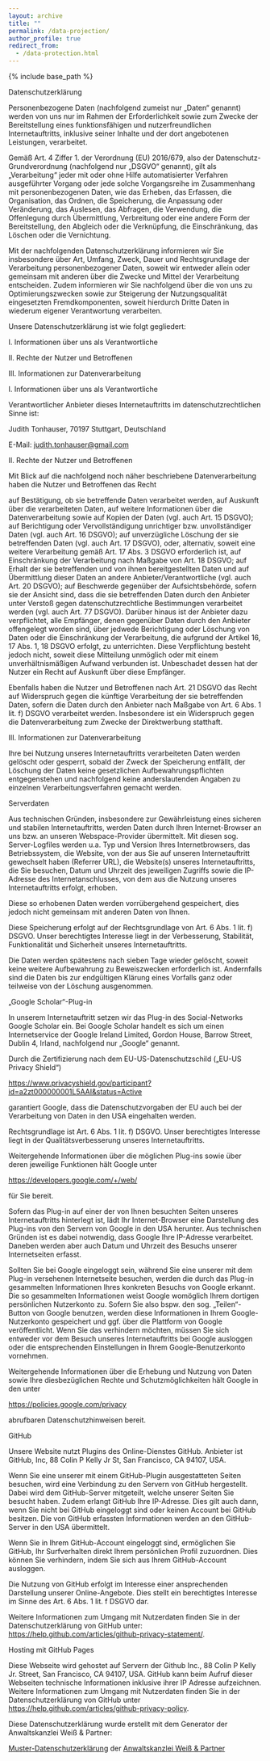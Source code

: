 ```yaml
---
layout: archive
title: ""
permalink: /data-projection/
author_profile: true
redirect_from: 
  - /data-protection.html
---
```


{% include base_path %}

Datenschutzerklärung

Personenbezogene Daten (nachfolgend zumeist nur „Daten“ genannt) werden von uns nur im Rahmen der Erforderlichkeit sowie zum Zwecke der Bereitstellung eines funktionsfähigen und nutzerfreundlichen Internetauftritts, inklusive seiner Inhalte und der dort angebotenen Leistungen, verarbeitet.

Gemäß Art. 4 Ziffer 1. der Verordnung (EU) 2016/679, also der Datenschutz-Grundverordnung (nachfolgend nur „DSGVO“ genannt), gilt als „Verarbeitung“ jeder mit oder ohne Hilfe automatisierter Verfahren ausgeführter Vorgang oder jede solche Vorgangsreihe im Zusammenhang mit personenbezogenen Daten, wie das Erheben, das Erfassen, die Organisation, das Ordnen, die Speicherung, die Anpassung oder Veränderung, das Auslesen, das Abfragen, die Verwendung, die Offenlegung durch Übermittlung, Verbreitung oder eine andere Form der Bereitstellung, den Abgleich oder die Verknüpfung, die Einschränkung, das Löschen oder die Vernichtung.

Mit der nachfolgenden Datenschutzerklärung informieren wir Sie insbesondere über Art, Umfang, Zweck, Dauer und Rechtsgrundlage der Verarbeitung personenbezogener Daten, soweit wir entweder allein oder gemeinsam mit anderen über die Zwecke und Mittel der Verarbeitung entscheiden. Zudem informieren wir Sie nachfolgend über die von uns zu Optimierungszwecken sowie zur Steigerung der Nutzungsqualität eingesetzten Fremdkomponenten, soweit hierdurch Dritte Daten in wiederum eigener Verantwortung verarbeiten.

Unsere Datenschutzerklärung ist wie folgt gegliedert:

I. Informationen über uns als Verantwortliche

II. Rechte der Nutzer und Betroffenen

III. Informationen zur Datenverarbeitung

I. Informationen über uns als Verantwortliche

Verantwortlicher Anbieter dieses Internetauftritts im datenschutzrechtlichen Sinne ist:

Judith Tonhauser, 70197 Stuttgart, Deutschland

E-Mail: judith.tonhauser@gmail.com

II. Rechte der Nutzer und Betroffenen

Mit Blick auf die nachfolgend noch näher beschriebene Datenverarbeitung haben die Nutzer und Betroffenen das Recht

auf Bestätigung, ob sie betreffende Daten verarbeitet werden, auf Auskunft über die verarbeiteten Daten, auf weitere Informationen über die Datenverarbeitung sowie auf Kopien der Daten (vgl. auch Art. 15 DSGVO);
auf Berichtigung oder Vervollständigung unrichtiger bzw. unvollständiger Daten (vgl. auch Art. 16 DSGVO);
auf unverzügliche Löschung der sie betreffenden Daten (vgl. auch Art. 17 DSGVO), oder, alternativ, soweit eine weitere Verarbeitung gemäß Art. 17 Abs. 3 DSGVO erforderlich ist, auf Einschränkung der Verarbeitung nach Maßgabe von Art. 18 DSGVO;
auf Erhalt der sie betreffenden und von ihnen bereitgestellten Daten und auf Übermittlung dieser Daten an andere Anbieter/Verantwortliche (vgl. auch Art. 20 DSGVO);
auf Beschwerde gegenüber der Aufsichtsbehörde, sofern sie der Ansicht sind, dass die sie betreffenden Daten durch den Anbieter unter Verstoß gegen datenschutzrechtliche Bestimmungen verarbeitet werden (vgl. auch Art. 77 DSGVO).
Darüber hinaus ist der Anbieter dazu verpflichtet, alle Empfänger, denen gegenüber Daten durch den Anbieter offengelegt worden sind, über jedwede Berichtigung oder Löschung von Daten oder die Einschränkung der Verarbeitung, die aufgrund der Artikel 16, 17 Abs. 1, 18 DSGVO erfolgt, zu unterrichten. Diese Verpflichtung besteht jedoch nicht, soweit diese Mitteilung unmöglich oder mit einem unverhältnismäßigen Aufwand verbunden ist. Unbeschadet dessen hat der Nutzer ein Recht auf Auskunft über diese Empfänger.

Ebenfalls haben die Nutzer und Betroffenen nach Art. 21 DSGVO das Recht auf Widerspruch gegen die künftige Verarbeitung der sie betreffenden Daten, sofern die Daten durch den Anbieter nach Maßgabe von Art. 6 Abs. 1 lit. f) DSGVO verarbeitet werden. Insbesondere ist ein Widerspruch gegen die Datenverarbeitung zum Zwecke der Direktwerbung statthaft.

III. Informationen zur Datenverarbeitung

Ihre bei Nutzung unseres Internetauftritts verarbeiteten Daten werden gelöscht oder gesperrt, sobald der Zweck der Speicherung entfällt, der Löschung der Daten keine gesetzlichen Aufbewahrungspflichten entgegenstehen und nachfolgend keine anderslautenden Angaben zu einzelnen Verarbeitungsverfahren gemacht werden.

Serverdaten

Aus technischen Gründen, insbesondere zur Gewährleistung eines sicheren und stabilen Internetauftritts, werden Daten durch Ihren Internet-Browser an uns bzw. an unseren Webspace-Provider übermittelt. Mit diesen sog. Server-Logfiles werden u.a. Typ und Version Ihres Internetbrowsers, das Betriebssystem, die Website, von der aus Sie auf unseren Internetauftritt gewechselt haben (Referrer URL), die Website(s) unseres Internetauftritts, die Sie besuchen, Datum und Uhrzeit des jeweiligen Zugriffs sowie die IP-Adresse des Internetanschlusses, von dem aus die Nutzung unseres Internetauftritts erfolgt, erhoben.

Diese so erhobenen Daten werden vorrübergehend gespeichert, dies jedoch nicht gemeinsam mit anderen Daten von Ihnen.

Diese Speicherung erfolgt auf der Rechtsgrundlage von Art. 6 Abs. 1 lit. f) DSGVO. Unser berechtigtes Interesse liegt in der Verbesserung, Stabilität, Funktionalität und Sicherheit unseres Internetauftritts.

Die Daten werden spätestens nach sieben Tage wieder gelöscht, soweit keine weitere Aufbewahrung zu Beweiszwecken erforderlich ist. Andernfalls sind die Daten bis zur endgültigen Klärung eines Vorfalls ganz oder teilweise von der Löschung ausgenommen.

„Google Scholar“-Plug-in

In unserem Internetauftritt setzen wir das Plug-in des Social-Networks Google Scholar ein. Bei Google Scholar handelt es sich um einen Internetservice der Google Ireland Limited, Gordon House, Barrow Street, Dublin 4, Irland, nachfolgend nur „Google“ genannt.

Durch die Zertifizierung nach dem EU-US-Datenschutzschild („EU-US Privacy Shield“)

https://www.privacyshield.gov/participant?id=a2zt000000001L5AAI&status=Active

garantiert Google, dass die Datenschutzvorgaben der EU auch bei der Verarbeitung von Daten in den USA eingehalten werden.

Rechtsgrundlage ist Art. 6 Abs. 1 lit. f) DSGVO. Unser berechtigtes Interesse liegt in der Qualitätsverbesserung unseres Internetauftritts.

Weitergehende Informationen über die möglichen Plug-ins sowie über deren jeweilige Funktionen hält Google unter

https://developers.google.com/+/web/ 

für Sie bereit.

Sofern das Plug-in auf einer der von Ihnen besuchten Seiten unseres Internetauftritts hinterlegt ist, lädt Ihr Internet-Browser eine Darstellung des Plug-ins von den Servern von Google in den USA herunter. Aus technischen Gründen ist es dabei notwendig, dass Google Ihre IP-Adresse verarbeitet. Daneben werden aber auch Datum und Uhrzeit des Besuchs unserer Internetseiten erfasst.

Sollten Sie bei Google eingeloggt sein, während Sie eine unserer mit dem Plug-in versehenen Internetseite besuchen, werden die durch das Plug-in gesammelten Informationen Ihres konkreten Besuchs von Google erkannt. Die so gesammelten Informationen weist Google womöglich Ihrem dortigen persönlichen Nutzerkonto zu. Sofern Sie also bspw. den sog. „Teilen“-Button von Google benutzen, werden diese Informationen in Ihrem Google-Nutzerkonto gespeichert und ggf. über die Plattform von Google veröffentlicht. Wenn Sie das verhindern möchten, müssen Sie sich entweder vor dem Besuch unseres Internetauftritts bei Google ausloggen oder die entsprechenden Einstellungen in Ihrem Google-Benutzerkonto vornehmen.

Weitergehende Informationen über die Erhebung und Nutzung von Daten sowie Ihre diesbezüglichen Rechte und Schutzmöglichkeiten hält Google in den unter

https://policies.google.com/privacy

abrufbaren Datenschutzhinweisen bereit.

GitHub

Unsere Website nutzt Plugins des Online-Dienstes GitHub. Anbieter ist GitHub, Inc, 88 Colin P Kelly Jr St, San Francisco, CA 94107, USA.

Wenn Sie eine unserer mit einem GitHub-Plugin ausgestatteten Seiten besuchen, wird eine Verbindung zu den Servern von GitHub hergestellt. Dabei wird dem GitHub-Server mitgeteilt, welche unserer Seiten Sie besucht haben. Zudem erlangt GitHub Ihre IP-Adresse. Dies gilt auch dann, wenn Sie nicht bei GitHub eingeloggt sind oder keinen Account bei GitHub besitzen. Die von GitHub erfassten Informationen werden an den GitHub-Server in den USA übermittelt.

Wenn Sie in Ihrem GitHub-Account eingeloggt sind, ermöglichen Sie GitHub, Ihr Surfverhalten direkt Ihrem persönlichen Profil zuzuordnen. Dies können Sie verhindern, indem Sie sich aus Ihrem GitHub-Account ausloggen.

Die Nutzung von GitHub erfolgt im Interesse einer ansprechenden Darstellung unserer Online-Angebote. Dies stellt ein berechtigtes Interesse im Sinne des Art. 6 Abs. 1 lit. f DSGVO dar.

Weitere Informationen zum Umgang mit Nutzerdaten finden Sie in der Datenschutzerklärung von GitHub unter: https://help.github.com/articles/github-privacy-statement/.


Hosting mit GitHub Pages

Diese Webseite wird gehostet auf Servern der Github Inc., 88 Colin P Kelly Jr. Street, San Francisco, CA 94107, USA. GitHub kann beim Aufruf dieser Webseiten technische Informationen inklusive ihrer IP Adresse aufzeichnen. Weitere Informationen zum Umgang mit Nutzerdaten finden Sie in der Datenschutzerklärung von GitHub unter https://help.github.com/articles/github-privacy-policy.

Diese Datenschutzerklärung wurde erstellt mit dem Generator der Anwaltskanzlei Weiß &amp; Partner:

<p><a href="https://www.generator-datenschutzerklärung.de" target="_blank" rel="noopener">Muster-Datenschutzerklärung</a> der <a href="https://www.bewertung-löschen24.de" rel="nofollow noopener" target="_blank">Anwaltskanzlei Weiß &amp; Partner</a></p>

